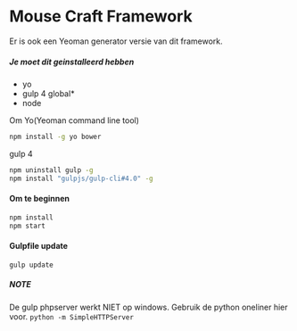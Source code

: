 # Mouse Craft Framework

Er is ook een Yeoman generator versie van dit framework.

##### Je moet dit geinstalleerd hebben
* yo
* gulp 4 global*
* node

Om Yo(Yeoman command line tool)
```sh
npm install -g yo bower

```

gulp 4
```sh
npm uninstall gulp -g
npm install "gulpjs/gulp-cli#4.0" -g

```


#### Om te beginnen
```sh
npm install
npm start

```

<!--
#### update naar gulp 4

GLOBAL

```sh
npm uninstall -g gulp
npm install -g "gulpjs/gulp-cli#4.0"


```
-->

<!--
```sh
npm uninstall gulp --save-dev
npm install "gulpjs/gulp#4.0" --save-dev #staat al in de package.json
``` -->

#### Gulpfile update
```
gulp update
```

##### NOTE
De gulp phpserver werkt NIET op windows.
Gebruik de python oneliner hier voor.
`python -m SimpleHTTPServer`
